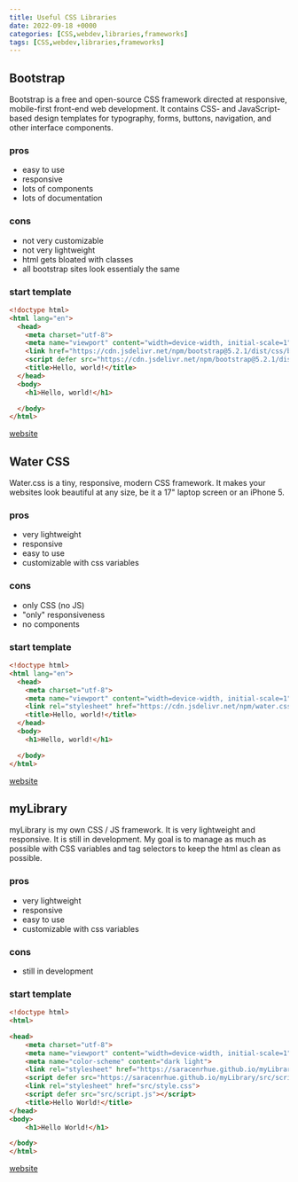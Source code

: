 ```yaml
---
title: Useful CSS Libraries
date: 2022-09-18 +0000
categories: [CSS,webdev,libraries,frameworks]
tags: [CSS,webdev,libraries,frameworks]
---
```


## Bootstrap

Bootstrap is a free and open-source CSS framework directed at responsive, mobile-first front-end web development. It contains CSS- and JavaScript-based design templates for typography, forms, buttons, navigation, and other interface components.

### pros

* easy to use
* responsive
* lots of components
* lots of documentation

### cons

* not very customizable
* not very lightweight
* html gets bloated with classes
* all bootstrap sites look essentialy the same

### start template

```html
<!doctype html>
<html lang="en">
  <head>
    <meta charset="utf-8">
    <meta name="viewport" content="width=device-width, initial-scale=1">
    <link href="https://cdn.jsdelivr.net/npm/bootstrap@5.2.1/dist/css/bootstrap.min.css" rel="stylesheet" integrity="sha384-iYQeCzEYFbKjA/T2uDLTpkwGzCiq6soy8tYaI1GyVh/UjpbCx/TYkiZhlZB6+fzT" crossorigin="anonymous">
    <script defer src="https://cdn.jsdelivr.net/npm/bootstrap@5.2.1/dist/js/bootstrap.bundle.min.js" integrity="sha384-u1OknCvxWvY5kfmNBILK2hRnQC3Pr17a+RTT6rIHI7NnikvbZlHgTPOOmMi466C8" crossorigin="anonymous"></script>
    <title>Hello, world!</title>
  </head>
  <body>
    <h1>Hello, world!</h1>

  </body>
</html>
```

[website](https://getbootstrap.com/docs/5.2/getting-started/introduction/)

## Water CSS

Water.css is a tiny, responsive, modern CSS framework. It makes your websites look beautiful at any size, be it a 17" laptop screen or an iPhone 5.

### pros

* very lightweight
* responsive
* easy to use
* customizable with css variables

### cons

* only CSS (no JS)
* "only" responsiveness
* no components

### start template

```html
<!doctype html>
<html lang="en">
  <head>
    <meta charset="utf-8">
    <meta name="viewport" content="width=device-width, initial-scale=1">
    <link rel="stylesheet" href="https://cdn.jsdelivr.net/npm/water.css@2/out/dark.css">
    <title>Hello, world!</title>
  </head>
  <body>
    <h1>Hello, world!</h1>

  </body>
</html>
```

[website](https://watercss.kognise.dev/)

## myLibrary

myLibrary is my own CSS / JS framework. It is very lightweight and responsive. It is still in development.
My goal is to manage as much as possible with CSS variables and tag selectors to keep the html as clean as possible.

### pros

* very lightweight
* responsive
* easy to use
* customizable with css variables

### cons

* still in development

### start template

```html
<!doctype html>
<html>

<head>
    <meta charset="utf-8">
    <meta name="viewport" content="width=device-width, initial-scale=1">
    <meta name="color-scheme" content="dark light">
    <link rel="stylesheet" href="https://saracenrhue.github.io/myLibrary/src/style.css"/>
    <script defer src="https://saracenrhue.github.io/myLibrary/src/script.js"></script>
    <link rel="stylesheet" href="src/style.css">
    <script defer src="src/script.js"></script>
    <title>Hello World!</title>
</head>
<body>
    <h1>Hello World!</h1>

</body>
</html>
```

[website](https://github.com/SaracenRhue/myLibrary)
